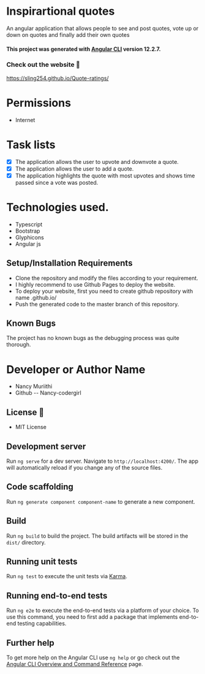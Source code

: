 # Inspirartional quotes

An angular application that allows people to see and post quotes, vote up or down on quotes and finally add their own quotes
#### This project was generated with [Angular CLI](https://github.com/angular/angular-cli) version 12.2.7.

### Check out the website :stars:
https://sling254.github.io/Quote-ratings/

# Permissions
- Internet
# Task lists
- [x] The application allows the user to upvote and downvote a quote.
- [X] The application allows the user to add a quote.
- [x] The application highlights the quote with most upvotes and shows time passed since a vote was posted.

# Technologies used.
- Typescript
- Bootstrap
- Glyphicons
- Angular js

## Setup/Installation Requirements

* Clone the repository and modify the files according to your requirement.
* I highly recommend to use Github Pages to deploy the website.
* To deploy your website, first you need to create github repository with name <your-github-username>.github.io/
* Push the generated code to the master branch of this repository.

## Known Bugs

The project has no known bugs as the debugging process was quite thorough.


# Developer or Author Name
- Nancy Muriithi
- Github -- Nancy-codergirl

## License :link:
* MIT License 





## Development server

Run `ng serve` for a dev server. Navigate to `http://localhost:4200/`. The app will automatically reload if you change any of the source files.

## Code scaffolding

Run `ng generate component component-name` to generate a new component.

## Build

Run `ng build` to build the project. The build artifacts will be stored in the `dist/` directory.

## Running unit tests

Run `ng test` to execute the unit tests via [Karma](https://karma-runner.github.io).

## Running end-to-end tests

Run `ng e2e` to execute the end-to-end tests via a platform of your choice. To use this command, you need to first add a package that implements end-to-end testing capabilities.

## Further help

To get more help on the Angular CLI use `ng help` or go check out the [Angular CLI Overview and Command Reference](https://angular.io/cli) page.
